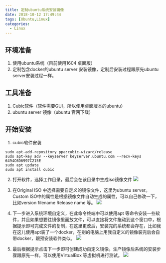 ```yaml
---
title: 定制ubuntu系统安装镜像
date: 2018-10-12 17:49:44
tags: [Ubuntu,Linux]
categories:
  - Linux
---
```


## 环境准备
1. 使用ubuntu系统（目前使用1604 桌面版）
2. 定制包含docker的ubuntu server 安装镜像，定制后安装过程跟原先ubuntu server安装过程一样。

## 工具准备
1. Cubic软件（软件需要GUI，所以使用桌面版本的ubuntu）
2. ubuntu server 镜像（ubuntu 官网下载）

## 开始安装
1. cubic软件安装
```
sudo apt-add-repository ppa:cubic-wizard/release
sudo apt-key adv --keyserver keyserver.ubuntu.com --recv-keys 6494C6D6997C215E
sudo apt update
sudo apt install cubic
```
2. 打开软件，选择工作目录，最后会在该目录中生成iso镜像文件
![](http://images.javayuan.cn/15393381317711.jpg)

3. 在Original ISO 中选择需要自定义的镜像文件，这里为ubuntu server。Custom ISO中的属性是根据镜像文件自动生成的属性，可以自己修改一下，比如version filename Release name 等。
![](http://images.javayuan.cn/15393383943295.jpg)
4. 下一步进入系统环境自定义，在此命令终端中可以使用apt 等命令安装一些软件，并且如果想要往镜像里面放文件，可以直接将文件拖动到这个窗口中，根据提示即可完成文件的复制，在这里更改后，安装完的系统都会存在，比如我在这儿使用apt装了一个docker，在别的电脑上用我自定义的镜像装完后会自带docker，跟预安装软件类似。
![](http://images.javayuan.cn/15393386276170.jpg)
5. 最后根据提示点击下一步即可创建成功自定义镜像。生产镜像后系统的安装步骤跟原先一样。可以使用VirtualBox 等虚拟机进行测试。
![](http://images.javayuan.cn/15393386679168.jpg)


